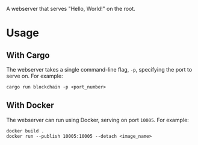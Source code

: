 A webserver that serves "Hello, World!" on the root.

# Usage

## With Cargo

The webserver takes a single command-line flag, `-p`, specifying the port to serve on. For example:

    cargo run blockchain -p <port_number>

## With Docker

The webserver can run using Docker, serving on port `10005`. For example:

    docker build .
    docker run --publish 10005:10005 --detach <image_name>